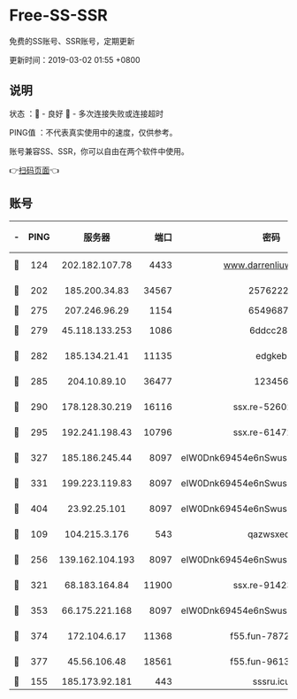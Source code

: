 # Free-SS-SSR

免费的SS账号、SSR账号，定期更新

更新时间：2019-03-02 01:55 +0800

## 说明

状态     ：🙂 - 良好 🙁 - 多次连接失败或连接超时

PING值   ：不代表真实使用中的速度，仅供参考。

账号兼容SS、SSR，你可以自由在两个软件中使用。

👉[扫码页面](https://liesauer.github.io/free-ss-ssr.github.io/)👈

## 账号

|-|PING|服务器|端口|密码|加密方式|区域|
|:----:|:----:|:-----:|-----:|:----:|:----:|:----:|
|🙂|124|202.182.107.78|4433|www.darrenliuwei.com|aes-256-cfb|JP|
|🙂|202|185.200.34.83|34567|25762225|aes-256-cfb|US|
|🙂|275|207.246.96.29|1154|65496879|chacha20|US|
|🙂|279|45.118.133.253|1086|6ddcc286|aes-256-cfb|SG|
|🙂|282|185.134.21.41|11135|edgkeb|aes-256-cfb|GB|
|🙂|285|204.10.89.10|36477|123456|aes-256-cfb|US|
|🙂|290|178.128.30.219|16116|ssx.re-52602728|aes-256-cfb|SG|
|🙂|295|192.241.198.43|10796|ssx.re-61472012|aes-256-cfb|US|
|🙂|327|185.186.245.44|8097|eIW0Dnk69454e6nSwuspv9DmS201tQ0D|aes-256-cfb|NL|
|🙂|331|199.223.119.83|8097|eIW0Dnk69454e6nSwuspv9DmS201tQ0D|aes-256-cfb|US|
|🙂|404|23.92.25.101|8097|eIW0Dnk69454e6nSwuspv9DmS201tQ0D|aes-256-cfb|US|
|🙂|109|104.215.3.176|543|qazwsxedc|aes-256-gcm|JP|
|🙂|256|139.162.104.193|8097|eIW0Dnk69454e6nSwuspv9DmS201tQ0D|aes-256-cfb|JP|
|🙂|321|68.183.164.84|11900|ssx.re-91423865|aes-256-cfb|US|
|🙂|353|66.175.221.168|8097|eIW0Dnk69454e6nSwuspv9DmS201tQ0D|aes-256-cfb|US|
|🙂|374|172.104.6.17|11368|f55.fun-78724518|aes-256-cfb|US|
|🙂|377|45.56.106.48|18561|f55.fun-96139570|aes-256-cfb|US|
|🙁|155|185.173.92.181|443|sssru.icu|rc4-md5|RU|
